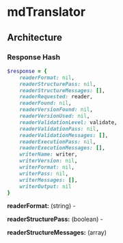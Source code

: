 # mdTranslator

## Architecture

### Response Hash


````ruby
$response = {
    readerFormat: nil,
    readerStructurePass: nil,
    readerStructureMessages: [],
    readerRequested: reader,
    readerFound: nil,
    readerVersionFound: nil,
    readerVersionUsed: nil,
    readerValidationLevel: validate,
    readerValidationPass: nil,
    readerValidationMessages: [],
    readerExecutionPass: nil,
    readerExecutionMessages: [],
    writerName: writer,
    writerVersion: nil,
    writerFormat: nil,
    writerPass: nil,
    writerMessages: [],
    writerOutput: nil
}
````

__readerFormat:__ (string) - 

__readerStructurePass:__ (boolean) - 

__readerStructureMessages:__ (array) 

